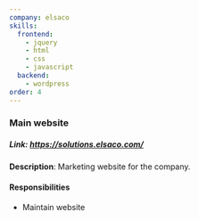 ```yaml
---
company: elsaco
skills:
  frontend:
    - jquery
    - html
    - css
    - javascript
  backend:
    - wordpress
order: 4
---
```


### Main website

##### Link: https://solutions.elsaco.com/

**Description**: Marketing website for the company.

#### Responsibilities
- Maintain website

